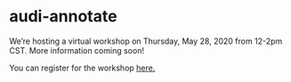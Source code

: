 # audi-annotate
We’re hosting a virtual workshop on Thursday, May 28, 2020 from 12-2pm CST. More information coming soon!

You can register for the workshop [here.](https://docs.google.com/forms/d/e/1FAIpQLSeO-Rf_QeqYDB6KXKhqwwvYYzCkKUJ8fs9Fg7Ysv5lBdrI_Vw/viewform?usp=sf_link) 
